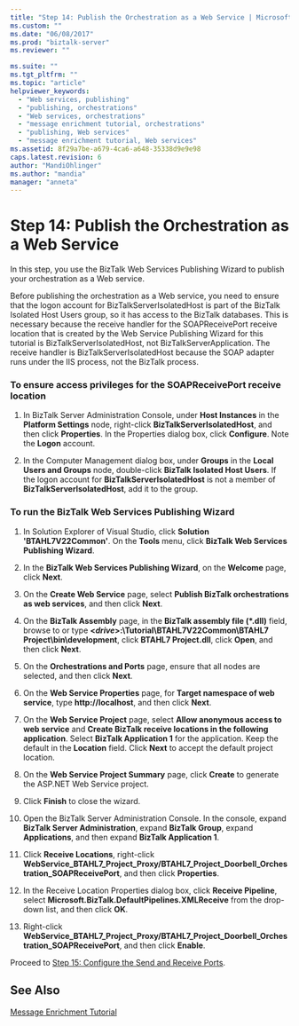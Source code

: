 ```yaml
---
title: "Step 14: Publish the Orchestration as a Web Service | Microsoft Docs"
ms.custom: ""
ms.date: "06/08/2017"
ms.prod: "biztalk-server"
ms.reviewer: ""

ms.suite: ""
ms.tgt_pltfrm: ""
ms.topic: "article"
helpviewer_keywords: 
  - "Web services, publishing"
  - "publishing, orchestrations"
  - "Web services, orchestrations"
  - "message enrichment tutorial, orchestrations"
  - "publishing, Web services"
  - "message enrichment tutorial, Web services"
ms.assetid: 8f29a7be-a679-4ca6-a648-35338d9e9e98
caps.latest.revision: 6
author: "MandiOhlinger"
ms.author: "mandia"
manager: "anneta"
---
```

# Step 14: Publish the Orchestration as a Web Service
In this step, you use the BizTalk Web Services Publishing Wizard to publish your orchestration as a Web service.  
  
 Before publishing the orchestration as a Web service, you need to ensure that the logon account for BizTalkServerIsolatedHost is part of the BizTalk Isolated Host Users group, so it has access to the BizTalk databases. This is necessary because the receive handler for the SOAPReceivePort receive location that is created by the Web Service Publishing Wizard for this tutorial is BizTalkServerIsolatedHost, not BizTalkServerApplication. The receive handler is BizTalkServerIsolatedHost because the SOAP adapter runs under the IIS process, not the BizTalk process.  
  
### To ensure access privileges for the SOAPReceivePort receive location  
  
1.  In BizTalk Server Administration Console, under **Host Instances** in the **Platform Settings** node, right-click **BizTalkServerIsolatedHost**, and then click **Properties**. In the Properties dialog box, click **Configure**. Note the **Logon** account.  
  
2.  In the Computer Management dialog box, under **Groups** in the **Local Users and Groups** node, double-click **BizTalk Isolated Host Users**. If the logon account for **BizTalkServerIsolatedHost** is not a member of **BizTalkServerIsolatedHost**, add it to the group.  
  
### To run the BizTalk Web Services Publishing Wizard  
  
1.  In Solution Explorer of Visual Studio, click **Solution 'BTAHL7V22Common'**. On the **Tools** menu, click **BizTalk Web Services Publishing Wizard**.  
  
2.  In the **BizTalk Web Services Publishing Wizard**, on the **Welcome** page, click **Next**.  
  
3.  On the **Create Web Service** page, select **Publish BizTalk orchestrations as web services**, and then click **Next**.  
  
4.  On the **BizTalk Assembly** page, in the **BizTalk assembly file (\*.dll)** field, browse to or type **\<*drive*\>:\Tutorial\BTAHL7V22Common\BTAHL7 Project\bin\development**, click **BTAHL7 Project.dll**, click **Open**, and then click **Next**.  
  
5.  On the **Orchestrations and Ports** page, ensure that all nodes are selected, and then click **Next**.  
  
6.  On the **Web Service Properties** page, for **Target namespace of web service**, type **http://localhost**, and then click **Next**.  
  
7.  On the **Web Service Project** page, select **Allow anonymous access to web service** and **Create BizTalk receive locations in the following application**. Select **BizTalk Application 1** for the application. Keep the default in the **Location** field. Click **Next** to accept the default project location.  
  
8.  On the **Web Service Project Summary** page, click **Create** to generate the ASP.NET Web Service project.  
  
9. Click **Finish** to close the wizard.  
  
10. Open the BizTalk Server Administration Console. In the console, expand **BizTalk Server Administration**, expand **BizTalk Group**, expand **Applications**, and then expand **BizTalk Application 1**.  
  
11. Click **Receive Locations**, right-click **WebService_BTAHL7_Project_Proxy/BTAHL7_Project_Doorbell_Orchestration_SOAPReceivePort**, and then click **Properties**.  
  
12. In the Receive Location Properties dialog box, click **Receive Pipeline**, select **Microsoft.BizTalk.DefaultPipelines.XMLReceive** from the drop-down list, and then click **OK**.  
  
13. Right-click **WebService_BTAHL7_Project_Proxy/BTAHL7_Project_Doorbell_Orchestration_SOAPReceivePort**, and then click **Enable**.  
  
 Proceed to [Step 15: Configure the Send and Receive Ports](../../adapters-and-accelerators/accelerator-hl7/step-15-configure-the-send-and-receive-ports.md).  
  
## See Also  
 [Message Enrichment Tutorial](../../adapters-and-accelerators/accelerator-hl7/message-enrichment-tutorial.md)
